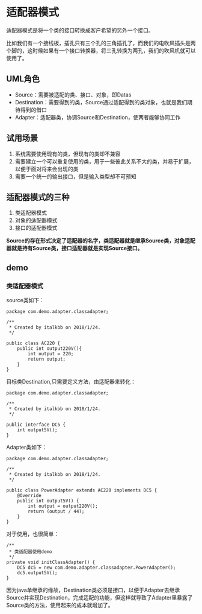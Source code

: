 # 适配器模式 #

适配器模式是将一个类的接口转换成客户希望的另外一个接口。 

比如我们有一个接线板，插孔只有三个孔的三角插孔了，而我们的电吹风插头是两个脚的，这时候如果有一个接口转换器，将三孔转换为两孔，我们的吹风机就可以使用了。

## UML角色 ##

- Source：需要被适配的类、接口、对象，即Datas
- Destination：需要得到的类，Source通过适配得到的类对象，也就是我们期待得到的借口
- Adapter：适配器类，协调Source和Destination，使两者能够协同工作

## 试用场景 ##

1. 系统需要使用现有的类，但现有的类却不兼容
2. 需要建立一个可以重复使用的类，用于一些彼此关系不大的类，并易于扩展，以便于面对将来会出现的类
3. 需要一个统一的输出接口，但是输入类型却不可预知

## 适配器模式的三种 ##

1. 类适配器模式
2. 对象的适配器模式
3. 接口的适配器模式

**Source的存在形式决定了适配器的名字，类适配器就是继承Source类，对象适配器就是持有Source类，接口适配器就是实现Source接口。**

## demo ##

### 类适配器模式 ###

source类如下：

	package com.demo.adapter.classadapter;
	
	/**
	 * Created by italkbb on 2018/1/24.
	 */
	
	public class AC220 {
	    public int output220V(){
	        int output = 220;
	        return output;
	    }
	}

目标类Destination,只需要定义方法，由适配器来转化：

	package com.demo.adapter.classadapter;
	
	/**
	 * Created by italkbb on 2018/1/24.
	 */
	
	public interface DC5 {
	    int output5V();
	}

Adapter类如下：

	package com.demo.adapter.classadapter;
	
	/**
	 * Created by italkbb on 2018/1/24.
	 */
	
	public class PowerAdapter extends AC220 implements DC5 {
	    @Override
	    public int output5V() {
	        int output = output220V();
	        return (output / 44);
	    }
	}

对于使用，也很简单：

    /**
     * 类适配器使用demo
     */
    private void initClassAdapter() {
        DC5 dc5 = new com.demo.adapter.classadapter.PowerAdapter();
        dc5.output5V();
    }

因为java单继承的缘故，Destination类必须是接口，以便于Adapter去继承Source并实现Destination，完成适配的功能，但这样就导致了Adapter里暴露了Source类的方法，使用起来的成本就增加了。